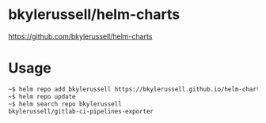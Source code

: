 # bkylerussell/helm-charts

https://github.com/bkylerussell/helm-charts

# Usage

```bash
~$ helm repo add bkylerussell https://bkylerussell.github.io/helm-charts
~$ helm repo update
~$ helm search repo bkylerussell
bkylerussell/gitlab-ci-pipelines-exporter
```
